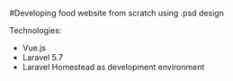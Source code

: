 #Developing food website from scratch using .psd design

Technologies: 
- Vue.js
- Laravel 5.7
- Laravel Homestead as development environment
